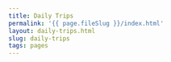 ```yaml
---
title: Daily Trips
permalink: '{{ page.fileSlug }}/index.html'
layout: daily-trips.html
slug: daily-trips
tags: pages
---
```



